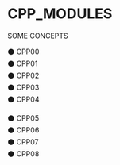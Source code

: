 # CPP_MODULES

<a style="text-decoration: none;" href="https://github.com/victorFernandezF/CPP_MODULES/blob/main/Concepts.md"> SOME CONCEPTS <br>

<a style="text-decoration: none" href="https://github.com/victorFernandezF/CPP_MODULES/tree/main/CPP00/README.md"> ⚫️ CPP00<br>
<a style="text-decoration: none" href="https://github.com/victorFernandezF/CPP_MODULES/tree/main/CPP01/README.md"> ⚫️ CPP01 <br>
<a style="text-decoration: none" href="https://github.com/victorFernandezF/CPP_MODULES/tree/main/CPP02/README.md"> ⚫️ CPP02 <br>
<a style="text-decoration: none" href="https://github.com/victorFernandezF/CPP_MODULES/tree/main/CPP03/README.md"> ⚫️ CPP03 <br>
<a style="text-decoration: none" href="https://github.com/victorFernandezF/CPP_MODULES/tree/main/CPP04/README.md"> ⚫️ CPP04 <br>

<a style="text-decoration: none" href="https://github.com/victorFernandezF/CPP_MODULES/tree/main/CPP05/README.md"> ⚫️ CPP05 <br>
<a style="text-decoration: none" href="https://github.com/victorFernandezF/CPP_MODULES/tree/main/CPP06/README.md"> ⚫️ CPP06 <br>
<a style="text-decoration: none" href="https://github.com/victorFernandezF/CPP_MODULES/tree/main/CPP07/README.md"> ⚫️ CPP07 <br>
 <a style="text-decoration: none" href="https://github.com/victorFernandezF/CPP_MODULES/tree/main/CPP08/README.md"> ⚫️ CPP08 <br>
<!--<a style="text-decoration: none"href="https://github.com/victorFernandezF/CPP_MODULES/tree/main/CPP09/README.md"> ⚫️ CPP09 <br> -->
